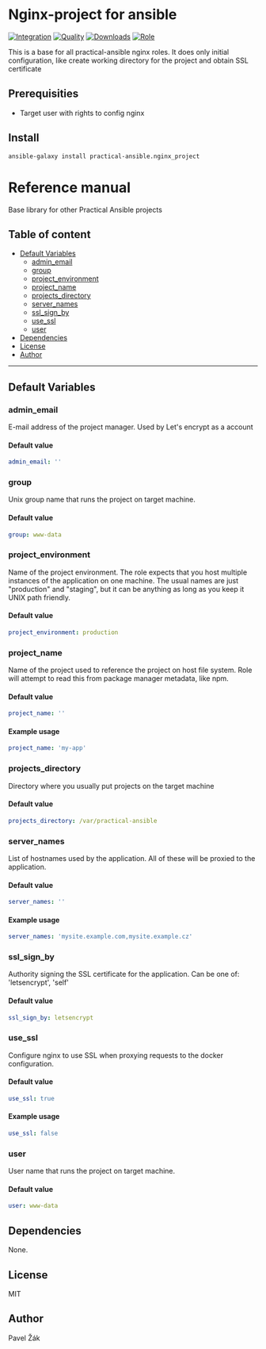 # Nginx-project for ansible

[![Integration](https://github.com/practical-ansible/nginx-project/workflows/CI/badge.svg)](https://github.com/practical-ansible/nginx-project/actions)
[![Quality](https://img.shields.io/ansible/quality/48591.svg)](https://galaxy.ansible.com/practical-ansible/nginx_docker)
[![Downloads](https://img.shields.io/ansible/role/d/48591.svg)](https://galaxy.ansible.com/practical-ansible/nginx_docker)
[![Role](https://img.shields.io/ansible/role/48591)](https://galaxy.ansible.com/practical-ansible/nginx_docker)

This is a base for all practical-ansible nginx roles. It does only initial configuration, like create working directory for the project and obtain SSL certificate

## Prerequisities

* Target user with rights to config nginx

## Install

```shell
ansible-galaxy install practical-ansible.nginx_project
```

# Reference manual

Base library for other Practical Ansible projects

## Table of content

* [Default Variables](#default-variables)
  * [admin_email](#admin_email)
  * [group](#group)
  * [project_environment](#project_environment)
  * [project_name](#project_name)
  * [projects_directory](#projects_directory)
  * [server_names](#server_names)
  * [ssl_sign_by](#ssl_sign_by)
  * [use_ssl](#use_ssl)
  * [user](#user)
* [Dependencies](#dependencies)
* [License](#license)
* [Author](#author)

---

## Default Variables

### admin_email

E-mail address of the project manager. Used by Let's encrypt as a account

#### Default value

```YAML
admin_email: ''
```

### group

Unix group name that runs the project on target machine.

#### Default value

```YAML
group: www-data
```

### project_environment

Name of the project environment. The role expects that you host multiple instances of the application on one machine. The usual names are just "production" and "staging", but it can be anything as long as you keep it UNIX path friendly.

#### Default value

```YAML
project_environment: production
```

### project_name

Name of the project used to reference the project on host file system. Role will attempt to read this from package manager metadata, like npm.

#### Default value

```YAML
project_name: ''
```

#### Example usage

```YAML
project_name: 'my-app'
```

### projects_directory

Directory where you usually put projects on the target machine

#### Default value

```YAML
projects_directory: /var/practical-ansible
```

### server_names

List of hostnames used by the application. All of these will be proxied to the application.

#### Default value

```YAML
server_names: ''
```

#### Example usage

```YAML
server_names: 'mysite.example.com,mysite.example.cz'
```

### ssl_sign_by

Authority signing the SSL certificate for the application. Can be one of: 'letsencrypt', 'self'

#### Default value

```YAML
ssl_sign_by: letsencrypt
```

### use_ssl

Configure nginx to use SSL when proxying requests to the docker configuration.

#### Default value

```YAML
use_ssl: true
```

#### Example usage

```YAML
use_ssl: false
```

### user

User name that runs the project on target machine.

#### Default value

```YAML
user: www-data
```

## Dependencies

None.

## License

MIT

## Author

Pavel Žák
